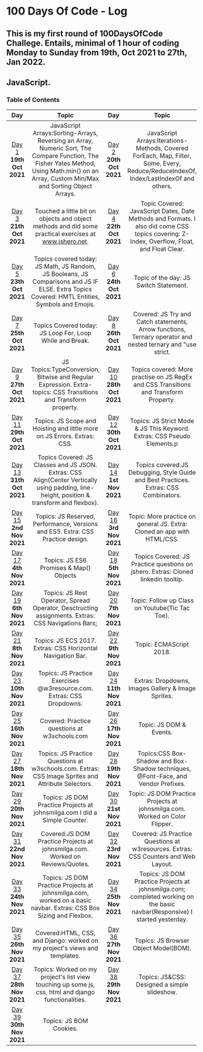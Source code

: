# 100 Days Of Code - Log
## This is my first round of 100DaysOfCode Challege. Entails, minimal of 1 hour of coding Monday to Sunday from 19th, Oct 2021 to 27th, Jan 2022.
## JavaScript.
<a name="toc"></a>
### Table of Contents
|Day|Topic|Day|Topic
|:---:|:-----:|:---:|:-----:|
|[Day 1](#day-1) **19th Oct 2021**|JavaScript Arrays:Sorting-Arrays, Reversing an Array, Numeric Sort, The Compare Function, The Fisher Yates Method, Using Math.min() on an Array, Custom Min/Max and Sorting Object Arrays.|[Day 2](#day-2) **20th Oct 2021**|JavaScript Arrays:Iterations-Methods, Covered ForEach, Map, Filter, Some, Every, Reduce/ReduceIndexOf, Index/LastIndexOf and others.
|[Day 3](#day-3) **21th Oct 2021**|Touched a little bit on objects and object methods and did some practical exercises at www.jshero.net.|[Day 4](#day-4) **22th Oct 2021**|Topic Covered: JavaScript Dates, Date Methods and Formats. I also did come CSS topics covering: Z-Index, Overflow, Float, and Float Clear.
|[Day 5](#day-5) **23th Oct 2021**|Topics covered today: JS Math, JS Random, JS Booleans, JS Comparisons and JS IF ELSE. Extra Topics Covered: HMTL Entities, Symbols and Emojis. |[Day 6](#day-6) **24th Oct 2021**|Topic of the day: JS Switch Statement.
|[Day 7](#day-7) **25th Oct 2021**|Topics Covered today: JS Loop For, Loop While and Break.|[Day 8](#day-8) **26th Oct 2021**|Covered: JS Try and Catch statements, Arrow functions, Ternary operator and nested ternary and "use strict.
|[Day 9](#day-9) **27th Oct 2021**|JS Topics:TypeConversion, Bitwise and Regular Expression. Extra-topics: CSS Transitions and Transform property.|[Day 10](#day-10) **28th Oct 2021**|Topics covered: More practise on JS RegEx and CSS Transitions and Transform Property.
|[Day 11](#day-11) **29th Oct 2021**|Topics: JS Scope and Hoisting and little more on JS Errors. Extras: CSS.|[Day 12](#day-12) **30th Oct 2021**|Topics: JS Strict Mode & JS This Keyword. Extras: CSS Pseudo Elements.p
|[Day 13](#day-13) **31th Oct 2021**|Topics Covered: JS Classes and JS JSON. Extras: CSS Align(Center Vertically using padding, line-height, position & transform and flexbox). |[Day 14](#day-14) **1st Nov 2021**|Topics covered:JS Debugging, Style Guide and Best Practices. Extras: CSS Combinators.
|[Day 15](#day-15) **2nd Nov 2021**|Topics: JS Reserved, Performance, Versions and ES5. Extra: CSS Practice design.|[Day 16](#day-16) **3rd Nov 2021**| Topic: More practice on general JS. Extra: Cloned an app with HTML/CSS.
|[Day 17](#day-17) **4th Nov 2021**|Topics: JS ES6 Promises & Map() Objects|[Day 18](#day-18) **5th Nov 2021**|Topics Covered: JS Practice questions on jshero. Extras: Cloned linkedin tooltip.
|[Day 19](#day-19) **6th Nov 2021**|Topics: JS Rest Operator, Spread Operator, Desctructing assignments. Extras: CSS Navigations Bars;|[Day 20](#day-20) **7th Nov 2021**|Topic: Follow up Class on Youtube(Tic Tac Toe).
|[Day 21](#day-21) **8th Nov 2021**|Topics: JS ECS 2017. Extras: CSS Horizontal Navigation Bar.|[Day 22](#day-22) **9th Nov 2021**|Topic: ECMAScript 2018.
|[Day 23](#day-23) **10th Nov 2021**|Topics: JS Practice Exercises @w3resource.com. Extras: CSS Dropdowns.|[Day 24](#day-24) **11th Nov 2021**|Extras: Dropdowns, Images Gallery & Image Sprites.
|[Day 25](#day-25) **16th Nov 2021**|Covered: Practice questions at w3schools.com|[Day 26](#day-26) **17th Nov 2021**|Topic: JS DOM & Events.
|[Day 27](#day-27) **18th Nov 2021**|Topics: JS Practice Questions at w3schools.com. Extras: CSS Image Sprites and Attribute Selectors.|[Day 28](#day-28) **19th Nov 2021**|Topics:CSS Box-Shadow and Box-Shadow techniques, @Font-Face, and Vendor Prefixes.
|[Day 29](#day-29) **20th Nov 2021**|Topics: JS DOM Practice Projects at johnsmilga.com I did a Simple Counter.|[Day 30](#day-30) **21st Nov 2021**|Topic: JS DOM Practice Projects at johnsmilga.com. Worked on Color Flipper.
|[Day 31](#day-31) **22nd Nov 2021**|Covered:JS DOM Practice Projects at johnsmilga.com. Worked on Reviews/Quotes.|[Day 32](#day-32) **23rd Nov 2021**|Covered: JS Practice Questions at w3resources. Extras: CSS Counters and Web Layout.
|[Day 33](#day-33) **24th Nov 2021**|Topics: JS DOM Practice Projects at johnsmilga.com, worked on a basic navbar. Extras: CSS Box Sizing and Flexbox.|[Day 34](#day-34) **25th Nov 2021**|Topics: JS DOM Practice Projects at johnsmilga.com; completed working on the basic navbar(Responsive) I started yesterday.
|[Day 35](#day-35) **26th Nov 2021**|Covered:HTML, CSS, and Django: worked on my project's views and templates.|[Day 36](#day-36) **27th Nov 2021**|Topics: JS Browser Object Model(BOM).
|[Day 37](#day-37) **28th Nov 2021**|Topics: Worked on my project's list view touching up some js, css, html and django functionalities.|[Day 38](#day-38) **29th Nov 2021**|Topics: JS&CSS: Designed a simple slideshow.
|[Day 39](#day-39) **30th Nov 2021**|Topics: JS BOM Cookies.